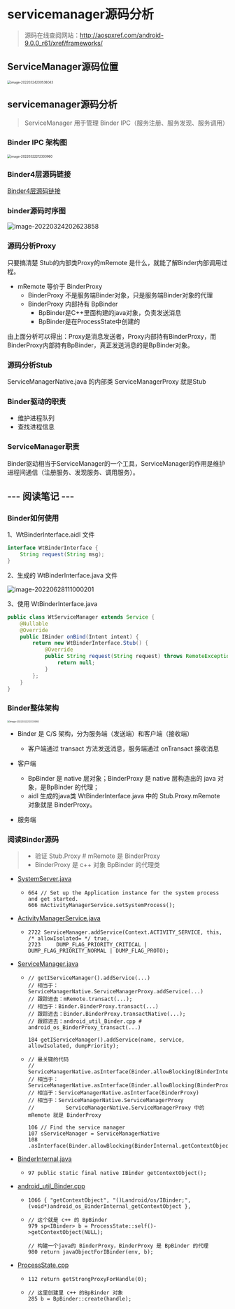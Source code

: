 # servicemanager源码分析

> 源码在线查阅网站：http://aospxref.com/android-9.0.0_r61/xref/frameworks/
>

## ServiceManager源码位置

<img src="005_Binder之servicemanager源码分析.assets/image-20220324200536043.png" alt="image-20220324200536043" style="zoom:50%;" />

## servicemanager源码分析

> ServiceManager 用于管理 Binder IPC（服务注册、服务发现、服务调用）

### Binder IPC 架构图

<img src="004_Binder之手写IPC进程通信.assets/image-20220322212333960.png" alt="image-20220322212333960" style="zoom:50%;" />

### Binder4层源码链接

[Binder4层源码链接](002_Binder之linux内存基础.assets/Binder4层源码)

### binder源码时序图

<img src="005_Binder之servicemanager源码分析.assets/image-20220324202623858.png" alt="image-20220324202623858" style="zoom:100%;" />

### 源码分析Proxy

只要搞清楚 Stub的内部类Proxy的mRemote 是什么，就能了解Binder内部调用过程。

- mRemote 等价于 BinderProxy
  - BinderProxy 不是服务端Binder对象，只是服务端Binder对象的代理
  - BinderProxy 内部持有 BpBinder
    - BpBinder是C++里面构建的java对象，负责发送消息
    - BpBinder是在ProcessState中创建的

由上面分析可以得出：Proxy是消息发送者，Proxy内部持有BinderProxy，而BinderProxy内部持有BpBinder，真正发送消息的是BpBinder对象。

### 源码分析Stub

ServiceManagerNative.java 的内部类 ServiceManagerProxy 就是Stub

### Binder驱动的职责

- 维护进程队列
- 查找进程信息

### ServiceManager职责

Binder驱动相当于ServiceManager的一个工具，ServiceManager的作用是维护进程间通信（注册服务、发现服务、调用服务）。

## --- 阅读笔记 ---

### Binder如何使用

1、WtBinderInterface.aidl 文件

```java
interface WtBinderInterface {
    String request(String msg);
}
```

2、生成的 WtBinderInterface.java 文件

![image-20220628111000201](005_Binder之servicemanager源码分析.assets/image-20220628111000201.png)

3、使用 WtBinderInterface.java

```java
public class WtServiceManager extends Service {
    @Nullable
    @Override
    public IBinder onBind(Intent intent) {
        return new WtBinderInterface.Stub() {
            @Override
            public String request(String request) throws RemoteException {
                return null;
            }
        };
    }
}
```

### Binder整体架构

<img src="004_Binder之手写IPC进程通信.assets/image-20220322212333960.png" alt="image-20220322212333960" style="zoom:35%;" />

- Binder 是 C/S 架构，分为服务端（发送端）和客户端（接收端）
  - 客户端通过 transact 方法发送消息，服务端通过 onTransact 接收消息

- 客户端
  - BpBinder 是 native 层对象；BinderProxy 是 native 层构造出的 java 对象，是BpBinder 的代理；
  - aidl 生成的java类 WtBinderInterface.java 中的 Stub.Proxy.mRemote 对象就是 BinderProxy。
- 服务端

### 阅读Binder源码

> - 验证 Stub.Proxy # mRemote 是 BinderProxy
> - BinderProxy 是 c++ 对象 BpBinder 的代理类

- [SystemServer.java](http://aospxref.com/android-9.0.0_r61/xref/frameworks/base/services/java/com/android/server/SystemServer.java)

  - ```
    664 // Set up the Application instance for the system process and get started.
    666 mActivityManagerService.setSystemProcess();
    ```

- [ActivityManagerService.java](http://aospxref.com/android-9.0.0_r61/xref/frameworks/base/services/core/java/com/android/server/am/ActivityManagerService.java)

  - ```
    2722 ServiceManager.addService(Context.ACTIVITY_SERVICE, this, /* allowIsolated= */ true, 
    2723     DUMP_FLAG_PRIORITY_CRITICAL | DUMP_FLAG_PRIORITY_NORMAL | DUMP_FLAG_PROTO);
    ```

- [ServiceManager.java](http://aospxref.com/android-9.0.0_r61/xref/frameworks/base/core/java/android/os/ServiceManager.java)

  - ```
    // getIServiceManager().addService(...)
    // 相当于：ServiceManagerNative.ServiceManagerProxy.addService(...)
    // 跟踪进去：mRemote.transact(...);
    // 相当于：Binder.BinderProxy.transact(...)
    // 跟踪进去：Binder.BinderProxy.transactNative(...);
    // 跟踪进去：android_util_Binder.cpp # android_os_BinderProxy_transact(...)
    
    184 getIServiceManager().addService(name, service, allowIsolated, dumpPriority);
    ```

  - ```
    // 最关键的代码
    // ServiceManagerNative.asInterface(Binder.allowBlocking(BinderInternal.getContextObject()))
    // 相当于：ServiceManagerNative.asInterface(Binder.allowBlocking(BinderProxy))
    // 相当于：ServiceManagerNative.asInterface(BinderProxy)
    // 相当于：ServiceManagerNative.ServiceManagerProxy
    //          ServiceManagerNative.ServiceManagerProxy 中的 mRemote 就是 BinderProxy
    
    106 // Find the service manager
    107 sServiceManager = ServiceManagerNative
    108      .asInterface(Binder.allowBlocking(BinderInternal.getContextObject()));
    ```

- [BinderInternal.java](http://aospxref.com/android-9.0.0_r61/xref/frameworks/base/core/java/com/android/internal/os/BinderInternal.java)

  - ```
    97 public static final native IBinder getContextObject();
    ```
  
- [android_util_Binder.cpp](http://aospxref.com/android-9.0.0_r61/xref/frameworks/base/core/jni/android_util_Binder.cpp)

  - ```
    1066 { "getContextObject", "()Landroid/os/IBinder;", (void*)android_os_BinderInternal_getContextObject },
    ```

  - ```
    // 这个就是 c++ 的 BpBinder
    979 sp<IBinder> b = ProcessState::self()->getContextObject(NULL);
    
    // 构建一个java的 BinderProxy，BinderProxy 是 BpBinder 的代理
    980 return javaObjectForIBinder(env, b);
    ```

- [ProcessState.cpp](http://aospxref.com/android-9.0.0_r61/xref/frameworks/native/libs/binder/ProcessState.cpp)

  - ```
    112 return getStrongProxyForHandle(0);
    ```
    
  - ```
    // 这里创建里 c++ 的BpBinder 对象
    285 b = BpBinder::create(handle);
    ```

